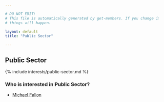 ```yaml
---

# DO NOT EDIT!
# This file is automatically generated by get-members. If you change it, bad
# things will happen.

layout: default
title: "Public Sector"

---
```


## Public Sector

{% include interests/public-sector.md %}

### Who is interested in Public Sector?


* [Michael Fallon](/members/michael-fallon.html)
